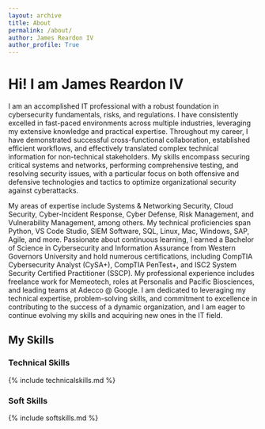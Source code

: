 ```yaml
---
layout: archive
title: About
permalink: /about/
author: James Reardon IV
author_profile: True
---
```


# Hi! I am James Reardon IV

I am an accomplished IT professional with a robust foundation in cybersecurity fundamentals, risks, and regulations. I have consistently excelled in fast-paced environments across multiple industries, leveraging my extensive knowledge and practical expertise. Throughout my career, I have demonstrated successful cross-functional collaboration, established efficient workflows, and effectively translated complex technical information for non-technical stakeholders. My skills encompass securing critical systems and networks, performing comprehensive testing, and resolving security issues, with a particular focus on both offensive and defensive technologies and tactics to optimize organizational security against cyberattacks.

My areas of expertise include Systems & Networking Security, Cloud Security, Cyber-Incident Response, Cyber Defense, Risk Management, and Vulnerability Management, among others. My technical proficiencies span Python, VS Code Studio, SIEM Software, SQL, Linux, Mac, Windows, SAP, Agile, and more. Passionate about continuous learning, I earned a Bachelor of Science in Cybersecurity and Information Assurance from Western Governors University and hold numerous certifications, including CompTIA Cybersecurity Analyst (CySA+), CompTIA PenTest+, and ISC2 System Security Certified Practitioner (SSCP). My professional experience includes freelance work for Memeotech, roles at Personalis and Pacific Biosciences, and leading teams at Adecco @ Google. I am dedicated to leveraging my technical expertise, problem-solving skills, and commitment to excellence in contributing to the success of a dynamic organization, and I am eager to continue evolving my skills and acquiring new ones in the IT field.

## My Skills
### Technical Skills

{% include technicalskills.md %}

### Soft Skills

{% include softskills.md %}